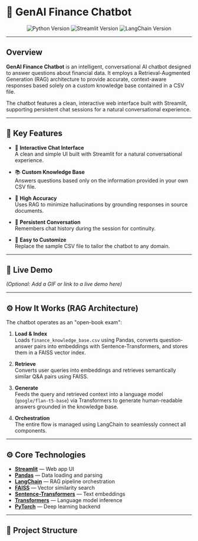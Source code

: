 # 🤖 GenAI Finance Chatbot

<p align="center">
  <img src="https://img.shields.io/badge/Python-3.9%2B-blue?style=for-the-badge&logo=python" alt="Python Version" />
  <img src="https://img.shields.io/badge/Streamlit-1.25%2B-orange?style=for-the-badge&logo=streamlit" alt="Streamlit Version" />
  <img src="https://img.shields.io/badge/LangChain-0.0.300%2B-green?style=for-the-badge" alt="LangChain Version" />
</p>

---

## Overview

**GenAI Finance Chatbot** is an intelligent, conversational AI chatbot designed to answer questions about financial data. It employs a Retrieval-Augmented Generation (RAG) architecture to provide accurate, context-aware responses based solely on a custom knowledge base contained in a CSV file.

The chatbot features a clean, interactive web interface built with Streamlit, supporting persistent chat sessions for a natural conversational experience.

---

## 🌟 Key Features

- 💬 **Interactive Chat Interface**  
  A clean and simple UI built with Streamlit for a natural conversational experience.

- 📚 **Custom Knowledge Base**  
  Answers questions based only on the information provided in your own CSV file.

- 🎯 **High Accuracy**  
  Uses RAG to minimize hallucinations by grounding responses in source documents.

- 🔄 **Persistent Conversation**  
  Remembers chat history during the session for continuity.

- 🔧 **Easy to Customize**  
  Replace the sample CSV file to tailor the chatbot to any domain.

---

## 🚀 Live Demo

*(Optional: Add a GIF or link to a live demo here)*

---

## ⚙️ How It Works (RAG Architecture)

The chatbot operates as an "open-book exam":

1. **Load & Index**  
   Loads `finance_knowledge_base.csv` using Pandas, converts question-answer pairs into embeddings with Sentence-Transformers, and stores them in a FAISS vector index.

2. **Retrieve**  
   Converts user queries into embeddings and retrieves semantically similar Q&A pairs using FAISS.

3. **Generate**  
   Feeds the query and retrieved context into a language model (`google/flan-t5-base`) via Transformers to generate human-readable answers grounded in the knowledge base.

4. **Orchestration**  
   The entire flow is managed using LangChain to seamlessly connect all components.

---

## ⚙️ Core Technologies

- **[Streamlit](https://streamlit.io/)** — Web app UI  
- **[Pandas](https://pandas.pydata.org/)** — Data loading and parsing  
- **[LangChain](https://github.com/hwchase17/langchain)** — RAG pipeline orchestration  
- **[FAISS](https://github.com/facebookresearch/faiss)** — Vector similarity search  
- **[Sentence-Transformers](https://www.sbert.net/)** — Text embeddings  
- **[Transformers](https://huggingface.co/transformers/)** — Language model inference  
- **[PyTorch](https://pytorch.org/)** — Deep learning backend  

---

## 📂 Project Structure

